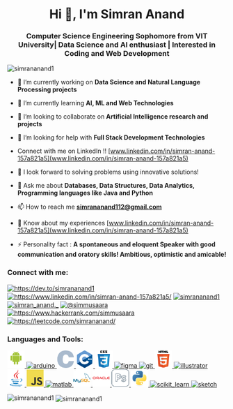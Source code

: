 <h1 align="center">Hi 👋, I'm Simran Anand</h1>
<h3 align="center">Computer Science Engineering Sophomore from VIT University| Data Science and AI enthusiast | Interested in Coding and Web Development</h3>

<p align="left"> <img src="https://komarev.com/ghpvc/?username=simrananand1&label=Profile%20views&color=0e75b6&style=flat" alt="simrananand1" /> </p>

- 🔭 I’m currently working on **Data Science and Natural Language Processing projects**

- 🌱 I’m currently learning **AI, ML and Web Technologies**

- 👯 I’m looking to collaborate on **Artificial Intelligence research and projects**

- 🤝 I’m looking for help with **Full Stack Development Technologies**

- Connect with me on LinkedIn !! [www.linkedin.com/in/simran-anand-157a821a5](www.linkedin.com/in/simran-anand-157a821a5)

- 📝 I look forward to solving problems using innovative solutions!

- 💬 Ask me about **Databases, Data Structures, Data Analytics, Programming languages like Java and Python**

- 📫 How to reach me **simrananand112@gmail.com**

- 📄 Know about my experiences [www.linkedin.com/in/simran-anand-157a821a5](www.linkedin.com/in/simran-anand-157a821a5)

- ⚡ Personality fact :  **A spontaneous and eloquent Speaker with good communication and oratory skills! Ambitious, optimistic and amicable!**

<h3 align="left">Connect with me:</h3>
<p align="left">
<a href="https://dev.to/simrananand1" target="blank"><img align="center" src="https://cdn.jsdelivr.net/npm/simple-icons@3.0.1/icons/dev-dot-to.svg" alt="https://dev.to/simrananand1" height="30" width="40" /></a>
<a href="https://linkedin.com/in/simran-anand-157a821a5/" target="blank"><img align="center" src="https://cdn.jsdelivr.net/npm/simple-icons@3.0.1/icons/linkedin.svg" alt="https://www.linkedin.com/in/simran-anand-157a821a5/" height="30" width="40" /></a>
<a href="https://kaggle.com/simrananand1" target="blank"><img align="center" src="https://cdn.jsdelivr.net/npm/simple-icons@3.0.1/icons/kaggle.svg" alt="simrananand1" height="30" width="40" /></a>
<a href="https://instagram.com/simran_anand._" target="blank"><img align="center" src="https://cdn.jsdelivr.net/npm/simple-icons@3.0.1/icons/instagram.svg" alt="simran_anand._" height="30" width="40" /></a>
<a href="https://medium.com/@simmusaara" target="blank"><img align="center" src="https://cdn.jsdelivr.net/npm/simple-icons@3.0.1/icons/medium.svg" alt="@simmusaara" height="30" width="40" /></a>
<a href="https://hackerrank.com/simmusaara" target="blank"><img align="center" src="https://cdn.jsdelivr.net/npm/simple-icons@3.0.1/icons/hackerrank.svg" alt="https://www.hackerrank.com/simmusaara" height="30" width="40" /></a>
<a href="https://leetcode.com/simrananand/" target="blank"><img align="center" src="https://cdn.jsdelivr.net/npm/simple-icons@3.0.1/icons/leetcode.svg" alt="https://leetcode.com/simrananand/" height="30" width="40" /></a>
</p>

<h3 align="left">Languages and Tools:</h3>
<p align="left"> <a href="https://developer.android.com" target="_blank"> <img src="https://raw.githubusercontent.com/devicons/devicon/master/icons/android/android-original-wordmark.svg" alt="android" width="40" height="40"/> </a> <a href="https://www.arduino.cc/" target="_blank"> <img src="https://cdn.worldvectorlogo.com/logos/arduino-1.svg" alt="arduino" width="40" height="40"/> </a> <a href="https://www.cprogramming.com/" target="_blank"> <img src="https://raw.githubusercontent.com/devicons/devicon/master/icons/c/c-original.svg" alt="c" width="40" height="40"/> </a> <a href="https://www.w3schools.com/cpp/" target="_blank"> <img src="https://raw.githubusercontent.com/devicons/devicon/master/icons/cplusplus/cplusplus-original.svg" alt="cplusplus" width="40" height="40"/> </a> <a href="https://www.w3schools.com/css/" target="_blank"> <img src="https://raw.githubusercontent.com/devicons/devicon/master/icons/css3/css3-original-wordmark.svg" alt="css3" width="40" height="40"/> </a> <a href="https://www.figma.com/" target="_blank"> <img src="https://www.vectorlogo.zone/logos/figma/figma-icon.svg" alt="figma" width="40" height="40"/> </a> <a href="https://git-scm.com/" target="_blank"> <img src="https://www.vectorlogo.zone/logos/git-scm/git-scm-icon.svg" alt="git" width="40" height="40"/> </a> <a href="https://www.w3.org/html/" target="_blank"> <img src="https://raw.githubusercontent.com/devicons/devicon/master/icons/html5/html5-original-wordmark.svg" alt="html5" width="40" height="40"/> </a> <a href="https://www.adobe.com/in/products/illustrator.html" target="_blank"> <img src="https://www.vectorlogo.zone/logos/adobe_illustrator/adobe_illustrator-icon.svg" alt="illustrator" width="40" height="40"/> </a> <a href="https://www.java.com" target="_blank"> <img src="https://raw.githubusercontent.com/devicons/devicon/master/icons/java/java-original.svg" alt="java" width="40" height="40"/> </a> <a href="https://developer.mozilla.org/en-US/docs/Web/JavaScript" target="_blank"> <img src="https://raw.githubusercontent.com/devicons/devicon/master/icons/javascript/javascript-original.svg" alt="javascript" width="40" height="40"/> </a> <a href="https://www.mathworks.com/" target="_blank"> <img src="https://raw.githubusercontent.com/simple-icons/simple-icons/master/icons/mathworks.svg" alt="matlab" width="40" height="40"/> </a> <a href="https://www.mysql.com/" target="_blank"> <img src="https://raw.githubusercontent.com/devicons/devicon/master/icons/mysql/mysql-original-wordmark.svg" alt="mysql" width="40" height="40"/> </a> <a href="https://www.oracle.com/" target="_blank"> <img src="https://raw.githubusercontent.com/devicons/devicon/master/icons/oracle/oracle-original.svg" alt="oracle" width="40" height="40"/> </a> <a href="https://www.photoshop.com/en" target="_blank"> <img src="https://raw.githubusercontent.com/devicons/devicon/master/icons/photoshop/photoshop-line.svg" alt="photoshop" width="40" height="40"/> </a> <a href="https://www.python.org" target="_blank"> <img src="https://raw.githubusercontent.com/devicons/devicon/master/icons/python/python-original.svg" alt="python" width="40" height="40"/> </a> <a href="https://scikit-learn.org/" target="_blank"> <img src="https://upload.wikimedia.org/wikipedia/commons/0/05/Scikit_learn_logo_small.svg" alt="scikit_learn" width="40" height="40"/> </a> <a href="https://www.sketch.com/" target="_blank"> <img src="https://www.vectorlogo.zone/logos/sketchapp/sketchapp-icon.svg" alt="sketch" width="40" height="40"/> </a> </p>

<p><img align="left" src="https://github-readme-stats.vercel.app/api/top-langs?username=simrananand1&show_icons=true&locale=en&layout=compact" alt="simrananand1" /></p>

<p>&nbsp;<img align="center" src="https://github-readme-stats.vercel.app/api?username=simrananand1&show_icons=true&locale=en" alt="simrananand1" /></p>

